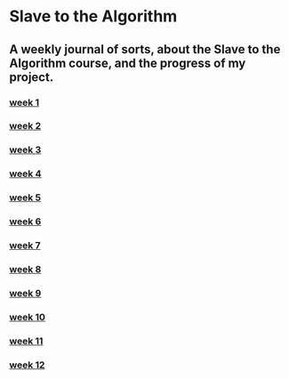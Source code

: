 # Slave to the Algorithm

## A weekly journal of sorts, about the Slave to the Algorithm course, and the progress of my project.

### [week 1](https://sylvain-girard.github.io/Slave2theAlgo2020/week01/)

### [week 2](https://sylvain-girard.github.io/Slave2theAlgo2020/week02/)

### [week 3](https://sylvain-girard.github.io/Slave2theAlgo2020/week03/)

### [week 4](https://sylvain-girard.github.io/Slave2theAlgo2020/week04/)

### [week 5](https://sylvain-girard.github.io/Slave2theAlgo2020/week05/)

### [week 6](https://sylvain-girard.github.io/Slave2theAlgo2020/week06/)

### [week 7](https://sylvain-girard.github.io/Slave2theAlgo2020/week07/)

### [week 8](https://sylvain-girard.github.io/Slave2theAlgo2020/week08/)

### [week 9](https://sylvain-girard.github.io/Slave2theAlgo2020/week09/)

### [week 10](https://sylvain-girard.github.io/Slave2theAlgo2020/week10/)

### [week 11](https://sylvain-girard.github.io/Slave2theAlgo2020/week011/)

### [week 12](https://sylvain-girard.github.io/Slave2theAlgo2020/week012/)

